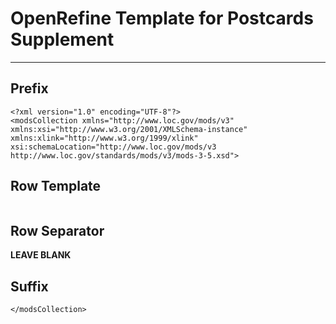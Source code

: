 # OpenRefine Template for Postcards Supplement

---

## Prefix

```
<?xml version="1.0" encoding="UTF-8"?>
<modsCollection xmlns="http://www.loc.gov/mods/v3" xmlns:xsi="http://www.w3.org/2001/XMLSchema-instance" xmlns:xlink="http://www.w3.org/1999/xlink" xsi:schemaLocation="http://www.loc.gov/mods/v3 http://www.loc.gov/standards/mods/v3/mods-3-5.xsd">
```

## Row Template

```

```

## Row Separator

**LEAVE BLANK**

## Suffix

```
</modsCollection>
```